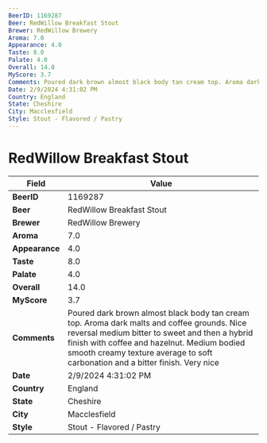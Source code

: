 ```yaml
---
BeerID: 1169287
Beer: RedWillow Breakfast Stout
Brewer: RedWillow Brewery
Aroma: 7.0
Appearance: 4.0
Taste: 8.0
Palate: 4.0
Overall: 14.0
MyScore: 3.7
Comments: Poured dark brown almost black body tan cream top. Aroma dark malts and coffee grounds. Nice reversal medium bitter to sweet and then a hybrid finish with coffee and hazelnut. Medium bodied smooth creamy texture average to soft carbonation and a bitter finish. Very nice
Date: 2/9/2024 4:31:02 PM
Country: England
State: Cheshire
City: Macclesfield
Style: Stout - Flavored / Pastry
---
```


# RedWillow Breakfast Stout

| Field         | Value |
|---------------|-------|
| **BeerID** | 1169287 |
| **Beer** | RedWillow Breakfast Stout |
| **Brewer** | RedWillow Brewery |
| **Aroma** | 7.0 |
| **Appearance** | 4.0 |
| **Taste** | 8.0 |
| **Palate** | 4.0 |
| **Overall** | 14.0 |
| **MyScore** | 3.7 |
| **Comments** | Poured dark brown almost black body tan cream top. Aroma dark malts and coffee grounds. Nice reversal medium bitter to sweet and then a hybrid finish with coffee and hazelnut. Medium bodied smooth creamy texture average to soft carbonation and a bitter finish. Very nice  |
| **Date** | 2/9/2024 4:31:02 PM |
| **Country** | England |
| **State** | Cheshire |
| **City** | Macclesfield |
| **Style** | Stout - Flavored / Pastry |
